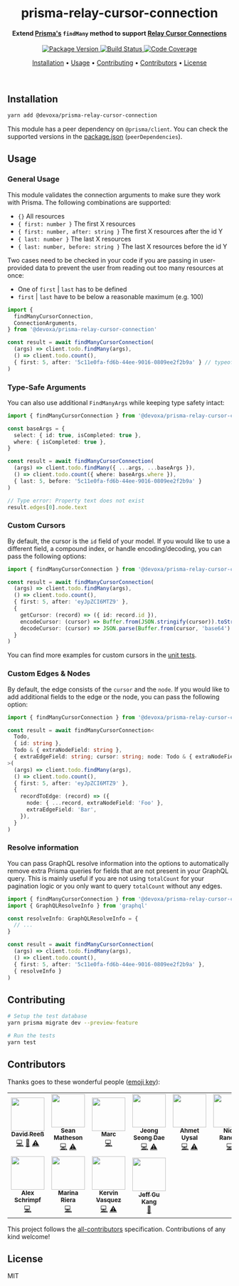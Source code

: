 <!-- Title -->
<h1 align="center">
  prisma-relay-cursor-connection
</h1>

<!-- Description -->
<h4 align="center">
  Extend <a href="https://www.prisma.io/">Prisma's</a> <code>findMany</code> method to support <a href="https://relay.dev/graphql/connections.htm">Relay Cursor Connections</a>
</h4>

<!-- Badges -->
<p align="center">
  <a href="https://www.npmjs.com/package/@devoxa/prisma-relay-cursor-connection">
    <img
      src="https://img.shields.io/npm/v/@devoxa/prisma-relay-cursor-connection?style=flat-square"
      alt="Package Version"
    />
  </a>

  <a href="https://github.com/devoxa/prisma-relay-cursor-connection/actions?query=branch%3Amaster+workflow%3A%22Continuous+Integration%22">
    <img
      src="https://img.shields.io/github/actions/workflow/status/devoxa/prisma-relay-cursor-connection/push.yml?branch=master&style=flat-square"
      alt="Build Status"
    />
  </a>

  <a href="https://codecov.io/github/devoxa/prisma-relay-cursor-connection">
    <img
      src="https://img.shields.io/codecov/c/github/devoxa/prisma-relay-cursor-connection/master?style=flat-square"
      alt="Code Coverage"
    />
  </a>
</p>

<!-- Quicklinks -->
<p align="center">
  <a href="#installation">Installation</a> •
  <a href="#usage">Usage</a> •
  <a href="#contributing">Contributing</a> •
  <a href="#contributors">Contributors</a> •
  <a href="#license">License</a>
</p>

<br>

## Installation

```bash
yarn add @devoxa/prisma-relay-cursor-connection
```

This module has a peer dependency on `@prisma/client`. You can check the supported versions in the
[package.json](./package.json) (`peerDependencies`).

## Usage

### General Usage

This module validates the connection arguments to make sure they work with Prisma. The following
combinations are supported:

- `{}` All resources
- `{ first: number }` The first X resources
- `{ first: number, after: string }` The first X resources after the id Y
- `{ last: number }` The last X resources
- `{ last: number, before: string }` The last X resources before the id Y

Two cases need to be checked in your code if you are passing in user-provided data to prevent the
user from reading out too many resources at once:

- One of `first` | `last` has to be defined
- `first` | `last` have to be below a reasonable maximum (e.g. 100)

```ts
import {
  findManyCursorConnection,
  ConnectionArguments,
} from '@devoxa/prisma-relay-cursor-connection'

const result = await findManyCursorConnection(
  (args) => client.todo.findMany(args),
  () => client.todo.count(),
  { first: 5, after: '5c11e0fa-fd6b-44ee-9016-0809ee2f2b9a' } // typeof ConnectionArguments
)
```

### Type-Safe Arguments

You can also use additional `FindManyArgs` while keeping type safety intact:

```ts
import { findManyCursorConnection } from '@devoxa/prisma-relay-cursor-connection'

const baseArgs = {
  select: { id: true, isCompleted: true },
  where: { isCompleted: true },
}

const result = await findManyCursorConnection(
  (args) => client.todo.findMany({ ...args, ...baseArgs }),
  () => client.todo.count({ where: baseArgs.where }),
  { last: 5, before: '5c11e0fa-fd6b-44ee-9016-0809ee2f2b9a' }
)

// Type error: Property text does not exist
result.edges[0].node.text
```

### Custom Cursors

By default, the cursor is the `id` field of your model. If you would like to use a different field,
a compound index, or handle encoding/decoding, you can pass the following options:

```ts
import { findManyCursorConnection } from '@devoxa/prisma-relay-cursor-connection'

const result = await findManyCursorConnection(
  (args) => client.todo.findMany(args),
  () => client.todo.count(),
  { first: 5, after: 'eyJpZCI6MTZ9' },
  {
    getCursor: (record) => ({ id: record.id }),
    encodeCursor: (cursor) => Buffer.from(JSON.stringify(cursor)).toString('base64'),
    decodeCursor: (cursor) => JSON.parse(Buffer.from(cursor, 'base64').toString('ascii')),
  }
)
```

You can find more examples for custom cursors in the [unit tests](./tests/index.spec.ts).

### Custom Edges & Nodes

By default, the edge consists of the `cursor` and the `node`. If you would like to add additional
fields to the edge or the node, you can pass the following option:

```ts
import { findManyCursorConnection } from '@devoxa/prisma-relay-cursor-connection'

const result = await findManyCursorConnection<
  Todo,
  { id: string },
  Todo & { extraNodeField: string },
  { extraEdgeField: string; cursor: string; node: Todo & { extraNodeField: string } }
>(
  (args) => client.todo.findMany(args),
  () => client.todo.count(),
  { first: 5, after: 'eyJpZCI6MTZ9' },
  {
    recordToEdge: (record) => ({
      node: { ...record, extraNodeField: 'Foo' },
      extraEdgeField: 'Bar',
    }),
  }
)
```

### Resolve information

You can pass GraphQL resolve information into the options to automatically remove extra Prisma
queries for fields that are not present in your GraphQL query. This is mainly useful if you are not
using `totalCount` for your pagination logic or you only want to query `totalCount` without any
edges.

```ts
import { findManyCursorConnection } from '@devoxa/prisma-relay-cursor-connection'
import { GraphQLResolveInfo } from 'graphql'

const resolveInfo: GraphQLResolveInfo = {
  // ...
}

const result = await findManyCursorConnection(
  (args) => client.todo.findMany(args),
  () => client.todo.count(),
  { first: 5, after: '5c11e0fa-fd6b-44ee-9016-0809ee2f2b9a' },
  { resolveInfo }
)
```

## Contributing

```bash
# Setup the test database
yarn prisma migrate dev --preview-feature

# Run the tests
yarn test
```

## Contributors

Thanks goes to these wonderful people ([emoji key](https://allcontributors.org/docs/en/emoji-key)):

<!-- ALL-CONTRIBUTORS-LIST:START - Do not remove or modify this section -->
<!-- prettier-ignore-start -->
<!-- markdownlint-disable -->
<table>
  <tr>
    <td align="center"><a href="https://www.david-reess.de"><img src="https://avatars3.githubusercontent.com/u/4615516?v=4?s=75" width="75px;" alt=""/><br /><sub><b>David Reeß</b></sub></a><br /><a href="https://github.com/devoxa/prisma-relay-cursor-connection/commits?author=queicherius" title="Code">💻</a> <a href="https://github.com/devoxa/prisma-relay-cursor-connection/commits?author=queicherius" title="Documentation">📖</a> <a href="https://github.com/devoxa/prisma-relay-cursor-connection/commits?author=queicherius" title="Tests">⚠️</a></td>
    <td align="center"><a href="https://twitter.com/controlplusb"><img src="https://avatars2.githubusercontent.com/u/12164768?v=4?s=75" width="75px;" alt=""/><br /><sub><b>Sean Matheson</b></sub></a><br /><a href="https://github.com/devoxa/prisma-relay-cursor-connection/commits?author=ctrlplusb" title="Code">💻</a> <a href="https://github.com/devoxa/prisma-relay-cursor-connection/commits?author=ctrlplusb" title="Tests">⚠️</a></td>
    <td align="center"><a href="https://marcjulian.de/?ref=github"><img src="https://avatars1.githubusercontent.com/u/8985933?v=4?s=75" width="75px;" alt=""/><br /><sub><b>Marc</b></sub></a><br /><a href="https://github.com/devoxa/prisma-relay-cursor-connection/commits?author=marcjulian" title="Code">💻</a></td>
    <td align="center"><a href="http://jeongsd.dev"><img src="https://avatars1.githubusercontent.com/u/7903426?v=4?s=75" width="75px;" alt=""/><br /><sub><b>Jeong Seong Dae</b></sub></a><br /><a href="https://github.com/devoxa/prisma-relay-cursor-connection/commits?author=jeongsd" title="Code">💻</a> <a href="https://github.com/devoxa/prisma-relay-cursor-connection/commits?author=jeongsd" title="Tests">⚠️</a></td>
    <td align="center"><a href="https://github.com/ahmetuysal"><img src="https://avatars.githubusercontent.com/u/26417668?v=4?s=75" width="75px;" alt=""/><br /><sub><b>Ahmet Uysal</b></sub></a><br /><a href="https://github.com/devoxa/prisma-relay-cursor-connection/commits?author=ahmetuysal" title="Code">💻</a> <a href="https://github.com/devoxa/prisma-relay-cursor-connection/commits?author=ahmetuysal" title="Tests">⚠️</a></td>
    <td align="center"><a href="https://github.com/nicksrandall"><img src="https://avatars.githubusercontent.com/u/1800460?v=4?s=75" width="75px;" alt=""/><br /><sub><b>Nick Randall</b></sub></a><br /><a href="https://github.com/devoxa/prisma-relay-cursor-connection/commits?author=nicksrandall" title="Code">💻</a></td>
    <td align="center"><a href="https://github.com/igo"><img src="https://avatars.githubusercontent.com/u/55597?v=4?s=75" width="75px;" alt=""/><br /><sub><b>Igor Urminček</b></sub></a><br /><a href="https://github.com/devoxa/prisma-relay-cursor-connection/commits?author=igo" title="Documentation">📖</a></td>
  </tr>
  <tr>
    <td align="center"><a href="https://github.com/TheAschr"><img src="https://avatars.githubusercontent.com/u/10580515?v=4?s=75" width="75px;" alt=""/><br /><sub><b>Alex Schrimpf</b></sub></a><br /><a href="https://github.com/devoxa/prisma-relay-cursor-connection/commits?author=TheAschr" title="Code">💻</a></td>
    <td align="center"><a href="https://github.com/marinarierav"><img src="https://avatars.githubusercontent.com/u/47626039?v=4?s=75" width="75px;" alt=""/><br /><sub><b>Marina Riera</b></sub></a><br /><a href="https://github.com/devoxa/prisma-relay-cursor-connection/commits?author=marinarierav" title="Code">💻</a></td>
    <td align="center"><a href="https://kervin.tech/"><img src="https://avatars.githubusercontent.com/u/15281277?v=4?s=75" width="75px;" alt=""/><br /><sub><b>Kervin Vasquez</b></sub></a><br /><a href="https://github.com/devoxa/prisma-relay-cursor-connection/commits?author=kervin5" title="Code">💻</a> <a href="https://github.com/devoxa/prisma-relay-cursor-connection/commits?author=kervin5" title="Tests">⚠️</a></td>
    <td align="center"><a href="http://stackoverflow.com/users/515932/jeff-gu-kang?tab=profile"><img src="https://avatars.githubusercontent.com/u/216363?v=4?s=75" width="75px;" alt=""/><br /><sub><b>Jeff Gu Kang</b></sub></a><br /><a href="https://github.com/devoxa/prisma-relay-cursor-connection/commits?author=JeffGuKang" title="Documentation">📖</a></td>
  </tr>
</table>

<!-- markdownlint-restore -->
<!-- prettier-ignore-end -->

<!-- ALL-CONTRIBUTORS-LIST:END -->

This project follows the [all-contributors](https://github.com/all-contributors/all-contributors)
specification. Contributions of any kind welcome!

## License

MIT
